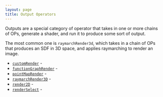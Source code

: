 ```yaml
---
layout: page
title: Output Operators
---
```


Outputs are a special category of operator that takes in one or more
chains of OPs, generate a shader, and run it to produce some sort of
output.

The most common one is `raymarchRender3d`, which takes in a chain of OPs
that produces an SDF in 3D space, and applies raymarching to render an
image.

* [`customRender`](customRender.md) - 
* [`functionGraphRender`](functionGraphRender.md) - 
* [`pointMapRender`](pointMapRender.md) - 
* [`raymarchRender3D`](raymarchRender3D.md) - 
* [`render2D`](render2D.md) - 
* [`renderSelect`](renderSelect.md) -
